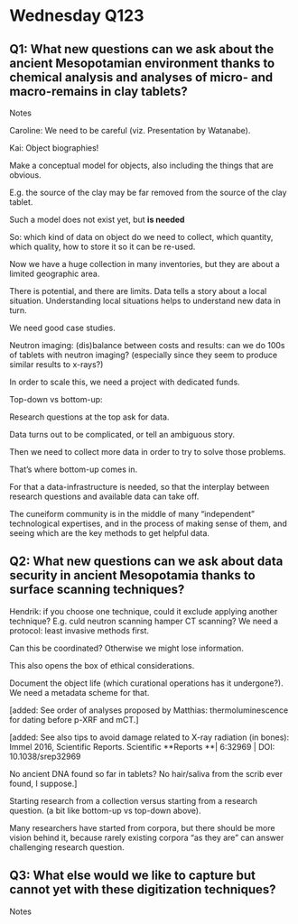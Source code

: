 # Wednesday Q123

## Q1: What new questions can we ask about the ancient Mesopotamian environment thanks to chemical analysis and analyses of micro- and macro-remains in clay tablets?

Notes

Caroline: We need to be careful (viz. Presentation by Watanabe).

Kai: Object biographies!

Make a conceptual model for objects, also including the things that are obvious.

E.g. the source of the clay may be far removed from the source of the clay tablet.

Such a model does not exist yet, but **is needed**

So: which kind of data on object do we need to collect, which quantity, which quality, how to store it so it can be re-used.

Now we have a huge collection in many inventories, but they are about a limited geographic area.

There is potential, and there are limits. Data tells a story about a local situation. Understanding local situations helps to understand new data in turn.

We need good case studies.

Neutron imaging: (dis)balance between costs and results: can we do 100s of tablets with neutron imaging? (especially since they seem to produce similar results to x-rays?)

In order to scale this, we need a project with dedicated funds.

Top-down vs bottom-up:

Research questions at the top ask for data.

Data turns out to be complicated, or tell an ambiguous story.

Then we need to collect more data in order to try to solve those problems.

That’s where bottom-up comes in.

For that a data-infrastructure is needed, so that the interplay between research questions and available data can take off.

The cuneiform community is in the middle of many “independent” technological expertises, and in the process of making sense of them, and seeing which are the key methods to get helpful data.


## Q2: What new questions can we ask about data security in ancient Mesopotamia thanks to surface scanning techniques?

Hendrik: if you choose one technique, could it exclude applying another technique? E.g. culd neutron scanning hamper CT scanning? We need a protocol: least invasive methods first.

Can this be coordinated? Otherwise we might lose information.

This also opens the box of ethical considerations.

Document the object life (which curational operations has it undergone?). We need a metadata scheme for that.

[added: See order of analyses proposed by Matthias: thermoluminescence for dating before p-XRF and mCT.]

[added: See also tips to avoid damage related to X-ray radiation (in bones): Immel 2016, Scientific Reports. Scientific **Reports **| 6:32969 | DOI: 10.1038/srep32969

No ancient DNA found so far in tablets? No hair/saliva from the scrib ever found, I suppose.]

Starting research from a collection versus starting from a research question. (a bit like bottom-up vs top-down above).

Many researchers have started from corpora, but there should be more vision behind it, because rarely existing corpora “as they are” can answer challenging research question. 


## Q3: What else would we like to capture but cannot yet with these digitization techniques?

Notes

